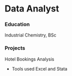# Data Analyst 

### Education
Industrial Chemistry, BSc

### Projects
Hotel Bookings Analysis
- Tools used Excel and Stata
